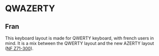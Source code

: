# QWAZERTY

## Fran

This keyboard layout is made for QWERTY keyboard, with french users in mind.
It is a mix between the QWERTY layout and the new AZERTY layout ([NF Z71-300](https://norme-azerty.fr/)).

